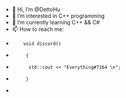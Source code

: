 - 👋 Hi, I’m @DettoHu
- 👀 I’m interested in C++ programming
- 🌱 I’m currently learning C++ && C#
- 📫 How to reach me:   
-         void discord()
-          { 
-           std::cout << "Everything#7164 \n";
-          }
-
<!---
DettoHu/DettoHu is a ✨ special ✨ repository because its `README.md` (this file) appears on your GitHub profile.
You can click the Preview link to take a look at your changes.
--->
